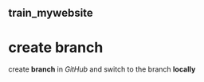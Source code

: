 ## train_mywebsite

# create branch

create __branch__ in _GitHub_ and switch to the branch __locally__
